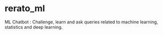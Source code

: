 # rerato_ml
ML Chatbot : Challenge, learn and ask queries related to machine learning, statistics and deep learning.
